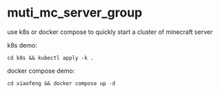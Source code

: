# muti_mc_server_group
use k8s or docker compose to quickly start a cluster of minecraft server

k8s demo:
```
cd k8s && kubectl apply -k . 
```

docker compose demo:
```
cd xiaofeng && docker compose up -d
```
